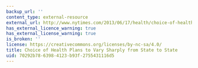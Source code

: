 ```yaml
---
backup_url: ''
content_type: external-resource
external_url: http://www.nytimes.com/2013/06/17/health/choice-of-health-plans-to-vary-sharply-from-state-to-state.html?pagewanted=all
has_external_licence_warning: true
has_external_license_warning: true
is_broken: ''
license: https://creativecommons.org/licenses/by-nc-sa/4.0/
title: Choice of Health Plans to Vary Sharply from State to State
uid: 70292b78-6398-4123-b93f-2755431116d5
---
```

